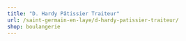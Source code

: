 ```yaml
---
title: "D. Hardy Pâtissier Traiteur"
url: /saint-germain-en-laye/d-hardy-patissier-traiteur/
shop: boulangerie
---
```

